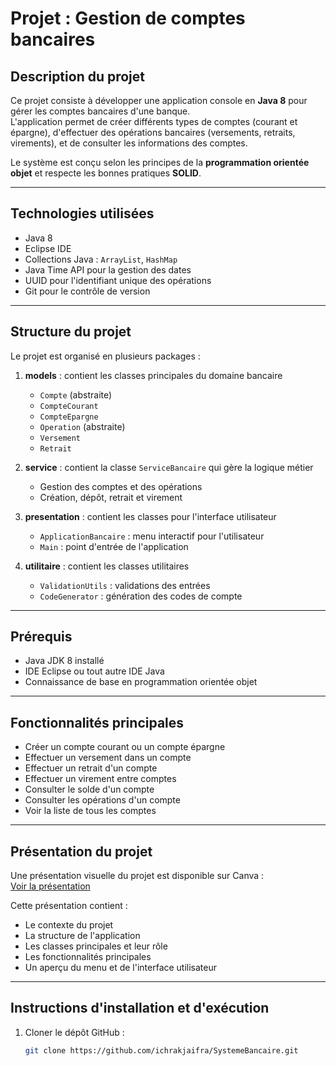 # Projet : Gestion de comptes bancaires

## Description du projet
Ce projet consiste à développer une application console en **Java 8** pour gérer les comptes bancaires d'une banque.  
L'application permet de créer différents types de comptes (courant et épargne), d'effectuer des opérations bancaires (versements, retraits, virements), et de consulter les informations des comptes.

Le système est conçu selon les principes de la **programmation orientée objet** et respecte les bonnes pratiques **SOLID**.

---

## Technologies utilisées
- Java 8  
- Eclipse IDE  
- Collections Java : `ArrayList`, `HashMap`  
- Java Time API pour la gestion des dates  
- UUID pour l'identifiant unique des opérations  
- Git pour le contrôle de version  

---

## Structure du projet
Le projet est organisé en plusieurs packages :

1. **models** : contient les classes principales du domaine bancaire  
   - `Compte` (abstraite)  
   - `CompteCourant`  
   - `CompteEpargne`  
   - `Operation` (abstraite)  
   - `Versement`  
   - `Retrait`  

2. **service** : contient la classe `ServiceBancaire` qui gère la logique métier  
   - Gestion des comptes et des opérations  
   - Création, dépôt, retrait et virement  

3. **presentation** : contient les classes pour l'interface utilisateur  
   - `ApplicationBancaire` : menu interactif pour l'utilisateur  
   - `Main` : point d'entrée de l'application  

4. **utilitaire** : contient les classes utilitaires  
   - `ValidationUtils` : validations des entrées  
   - `CodeGenerator` : génération des codes de compte  

---

## Prérequis
- Java JDK 8 installé  
- IDE Eclipse ou tout autre IDE Java  
- Connaissance de base en programmation orientée objet  

---

## Fonctionnalités principales
- Créer un compte courant ou un compte épargne  
- Effectuer un versement dans un compte  
- Effectuer un retrait d'un compte  
- Effectuer un virement entre comptes  
- Consulter le solde d'un compte  
- Consulter les opérations d'un compte  
- Voir la liste de tous les comptes  

---

## Présentation du projet
Une présentation visuelle du projet est disponible sur Canva :  
[Voir la présentation](https://www.canva.com/design/DAGzbwMg4pA/zfum1ZBeXQyFYn4wPlfQjA/edit?utm_content=DAGzbwMg4pA&utm_campaign=designshare&utm_medium=link2&utm_source=sharebutton)

Cette présentation contient :  
- Le contexte du projet  
- La structure de l'application  
- Les classes principales et leur rôle  
- Les fonctionnalités principales  
- Un aperçu du menu et de l'interface utilisateur


---

## Instructions d'installation et d'exécution
1. Cloner le dépôt GitHub :  
   ```bash
   git clone https://github.com/ichrakjaifra/SystemeBancaire.git
